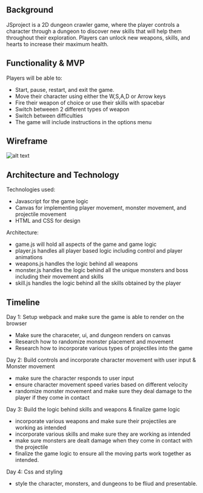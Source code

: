 Background
----------

JSproject is a 2D dungeon crawler game, where the player controls a character through a dungeon to discover new skills that will help them throughout their exploration. Players can unlock new weapons, skills, and hearts to increase their maximum health. 

Functionality & MVP
-------------------

Players will be able to:

* Start, pause, restart, and exit the game.
* Move their character using either the W,S,A,D or Arrow keys
* Fire their weapon of choice or use their skills with spacebar
* Switch betweeen 2 different types of weapon
* Switch between difficulties
* The game will include instructions in the options menu

Wireframe
---------
![alt text](https://github.com/Junghyun2006/JSproject/blob/master/src/images/Screen%20Shot%202021-02-08%20at%208.50.06%20AM.png)

Architecture and Technology
-----------------
Technologies used:
  * Javascript for the game logic
  * Canvas for implementing player movement, monster movement, and projectile movement
  * HTML and CSS for design
  
Architecture:
  * game.js will hold all aspects of the game and game logic
  * player.js handles all player based logic including control and player animations
  * weapons.js handles the logic behind all weapons
  * monster.js handles the logic behind all the unique monsters and boss including their movement and skills
  * skill.js handles the logic behind all the skills obtained by the player


Timeline
--------
Day 1: Setup webpack and make sure the game is able to render on the browser
  * Make sure the characeter, ui, and dungeon renders on canvas
  * Research how to randomize monster placement and movement
  * Research how to incorporate various types of projectiles into the game
  
Day 2: Build controls and incorporate character movement with user input & Monster movement 
  * make sure the character responds to user input 
  * ensure character movement speed varies based on different velocity
  * randomize monster movement and make sure they deal damage to the player if they come in contact
  
Day 3: Build the logic behind skills and weapons & finalize game logic
  * incorporate various weapons and make sure their projectiles are working as intended
  * incorporate various skills and make sure they are working as intended
  * make sure monsters are dealt damage when they come in contact with the projectile
  * finalize the game logic to ensure all the moving parts work together as intended. 
  
Day 4: Css and styling
  * style the character, monsters, and dungeons to be fliud and presentable.
